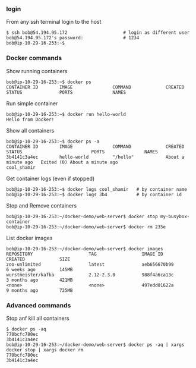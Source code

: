 ### login
From any ssh terminal login to the host
```
$ ssh bob@54.194.95.172                     # login as different user
bob@54.194.95.172's password:               # 1234
bob@ip-10-29-16-253:~$

```

### Docker commands
Show running containers
```
bob@ip-10-29-16-253:~$ docker ps
CONTAINER ID        IMAGE               COMMAND             CREATED             STATUS              PORTS               NAMES
```

Run simple container
```
bob@ip-10-29-16-253:~$ docker run hello-world
Hello from Docker!
```

Show all containers
```
bob@ip-10-29-16-253:~$ docker ps -a
CONTAINER ID        IMAGE               COMMAND             CREATED              STATUS                          PORTS               NAMES
3b4141c3a4ec        hello-world         "/hello"            About a minute ago   Exited (0) About a minute ago                       cool_shamir
```

Get container logs (even if stopped)
```
bob@ip-10-29-16-253:~$ docker logs cool_shamir   # by container name
bob@ip-10-29-16-253:~$ docker logs 3b4           # by container id
```

Stop and Remove containers
```
bob@ip-10-29-16-253:~/docker-demo/web-server$ docker stop my-busybox-container
bob@ip-10-29-16-253:~/docker-demo/web-server$ docker rm 235e
```

List docker images
```
bob@ip-10-29-16-253:~/docker-demo/web-server$ docker images
REPOSITORY                     TAG                 IMAGE ID            CREATED             SIZE
zoo-unlimited                  latest              aeb656670b99        6 weeks ago         145MB
wurstmeister/kafka             2.12-2.3.0          988f4a6ca13c        3 months ago        421MB
<none>                         <none>              497edd01622a        9 months ago        725MB
```


### Advanced commands
Stop anf kill all containers
```
$ docker ps -aq
770bcfc780ec
3b4141c3a4ec
bob@ip-10-29-16-253:~/docker-demo/web-server$ docker ps -aq | xargs docker stop | xargs docker rm
770bcfc780ec
3b4141c3a4ec

```

